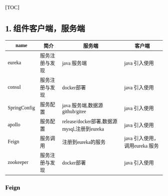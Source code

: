 <span  style="font-family: Simsun,serif; font-size: 17px; ">

[TOC]

## 1. 组件客户端，服务端


| name         | 简介           | 服务端                                       | 客户端                         |
| -------------- | ---------------- | ---------------------------------------------- | -------------------------------- |
| eureka       | 服务注册与发现 | java 服务端                                  | java 引入使用                  |
| consul       | 服务注册与发现 | docker部署                                   | java 引入使用                  |
| SpringConfig | 服务配置       | java 服务端,数据源 github/gitee              | java 引入使用                  |
| apollo       | 服务配置       | release/docker部署,数据源 mysql,注册到eureka | java 引入使用                  |
| Feign        | 服务调用       | 注册到eureka的服务                           | java 引入使用，调用eureka 服务 |
| zookeeper    | 服务注册与发现 | docker部署                                   | java 引入使用                  |

### Feign

</span>

